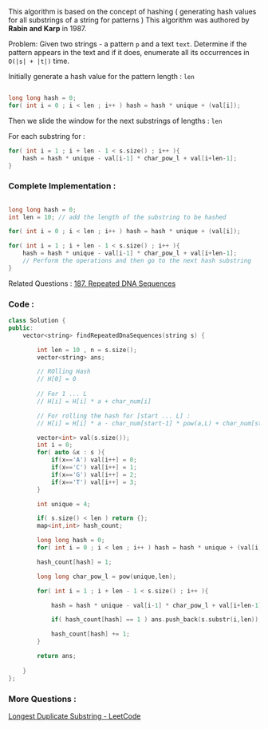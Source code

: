 
This algorithm is based on the concept of hashing ( generating hash values for all substrings of a string for patterns )
This algorithm was authored by **Rabin and Karp** in 1987.

Problem: Given two strings - a pattern `p` and a text `text`. 
Determine if the pattern appears in the text and if it does, enumerate all its occurrences in  `O(|s| + |t|)` time.


Initially generate a hash value for the pattern length : `len`

```cpp

long long hash = 0;
for( int i = 0 ; i < len ; i++ ) hash = hash * unique + (val[i]);

```


Then we slide the window for the next substrings of lengths : `len`

For each substring for :
```cpp
for( int i = 1 ; i + len - 1 < s.size() ; i++ ){
	hash = hash * unique - val[i-1] * char_pow_l + val[i+len-1];
}
```

### Complete Implementation :

```cpp

long long hash = 0;
int len = 10; // add the length of the substring to be hashed

for( int i = 0 ; i < len ; i++ ) hash = hash * unique + (val[i]);

for( int i = 1 ; i + len - 1 < s.size() ; i++ ){
	hash = hash * unique - val[i-1] * char_pow_l + val[i+len-1];
	// Perform the operations and then go to the next hash substring
}

```


Related Questions :
[187. Repeated DNA Sequences](https://leetcode.com/problems/repeated-dna-sequences/)
### Code :
```cpp
class Solution {
public:
    vector<string> findRepeatedDnaSequences(string s) {

        int len = 10 , n = s.size();
        vector<string> ans;

        // ROlling Hash 
        // H[0] = 0
        
        // For 1 ... L
        // H[i] = H[i] * a + char_num[i]

        // For rolling the hash for [start ... L] :
        // H[i] = H[i] * a - char_num[start-1] * pow(a,L) + char_num[start+L-1]

        vector<int> val(s.size());
        int i = 0;
        for( auto &x : s ){
            if(x=='A') val[i++] = 0;
            if(x=='C') val[i++] = 1;
            if(x=='G') val[i++] = 2;
            if(x=='T') val[i++] = 3;
        }

        int unique = 4;

        if( s.size() < len ) return {};
        map<int,int> hash_count;

        long long hash = 0;
        for( int i = 0 ; i < len ; i++ ) hash = hash * unique + (val[i]);

        hash_count[hash] = 1;

        long long char_pow_l = pow(unique,len);

        for( int i = 1 ; i + len - 1 < s.size() ; i++ ){

            hash = hash * unique - val[i-1] * char_pow_l + val[i+len-1];

            if( hash_count[hash] == 1 ) ans.push_back(s.substr(i,len)); // add only once

            hash_count[hash] += 1;
        }

        return ans;
        
    }
};
```


### More Questions :

[Longest Duplicate Substring - LeetCode](https://leetcode.com/problems/longest-duplicate-substring/description/)


